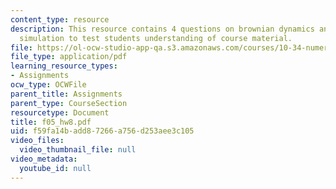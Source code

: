 ```yaml
---
content_type: resource
description: This resource contains 4 questions on brownian dynamics and monte carlo
  simulation to test students understanding of course material.
file: https://ol-ocw-studio-app-qa.s3.amazonaws.com/courses/10-34-numerical-methods-applied-to-chemical-engineering-fall-2005/f59fa14badd87266a756d253aee3c105_f05_hw8.pdf
file_type: application/pdf
learning_resource_types:
- Assignments
ocw_type: OCWFile
parent_title: Assignments
parent_type: CourseSection
resourcetype: Document
title: f05_hw8.pdf
uid: f59fa14b-add8-7266-a756-d253aee3c105
video_files:
  video_thumbnail_file: null
video_metadata:
  youtube_id: null
---
```


